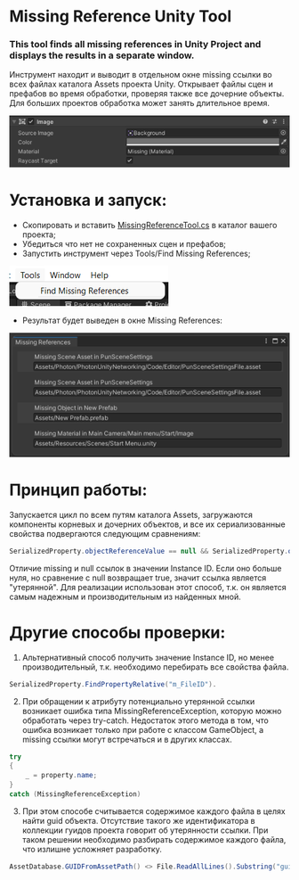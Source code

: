 # Missing Reference Unity Tool
### This tool finds all missing references in Unity Project and displays the results in a separate window.

Инструмент находит и выводит в отдельном окне missing ссылки во всех файлах каталога Assets проекта Unity. Открывает файлы сцен и префабов во время обработки, проверяя также все дочерние объекты. Для больших проектов обработка может занять длительное время.

![plot](./Screenshots/Example.png)

# Установка и запуск:
- Скопировать и вставить [MissingReferenceTool.cs](./MissingReferenceTool.cs) в каталог вашего проекта;
- Убедиться что нет не сохраненных сцен и префабов;
- Запустить инструмент через Tools/Find Missing References;

![plot](./Screenshots/Launch.png)

- Результат будет выведен в окне Missing References:

![plot](./Screenshots/Results.png)

# Принцип работы:
Запускается цикл по всем путям каталога Assets, загружаются компоненты корневых и дочерних объектов, и все их сериализованные свойства подвергаются следующим сравнениям:
```csharp
SerializedProperty.objectReferenceValue == null && SerializedProperty.objectReferenceInstanceIDValue != 0
```
Отличие missing и null ссылок в значении Instance ID. Если оно больше нуля, но сравнение с null возвращает true, значит ссылка является "утерянной". Для реализации использован этот способ, т.к. он является самым надежным и производительным из найденных мной.

# Другие способы проверки:
1) Альтернативный способ получить значение Instance ID, но менее производительный, т.к. необходимо перебирать все свойства файла.
```csharp
SerializedProperty.FindPropertyRelative("m_FileID").
```
2) При обращении к атрибуту потенциально утерянной ссылки возникает ошибка типа MissingReferenceException, которую можно обработать через try-catch. Недостаток этого метода в том, что ошибка возникает только при работе с классом GameObject, а missing ссылки могут встречаться и в других классах.
```csharp
try
{
    _ = property.name;
}
catch (MissingReferenceException)
```
3) При этом способе считывается содержимое каждого файла в целях найти guid объекта. Отсутствие такого же идентификатора в коллекции гуидов проекта говорит об утерянности ссылки. При таком решении необходимо разбирать содержимое каждого файла, что излишне усложняет разработку.
```csharp
AssetDatabase.GUIDFromAssetPath() <> File.ReadAllLines().Substring("guid:")
```

